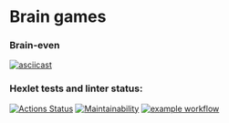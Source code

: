 # Brain games

### Brain-even

[![asciicast](https://asciinema.org/a/vekHvPK7VJYvyQ2e6SR6EVjxN.svg)](https://asciinema.org/a/vekHvPK7VJYvyQ2e6SR6EVjxN)

### Hexlet tests and linter status:

[![Actions Status](https://github.com/ynchak/frontend-project-lvl1/workflows/hexlet-check/badge.svg)](https://github.com/ynchak/frontend-project-lvl1/actions)
[![Maintainability](https://api.codeclimate.com/v1/badges/70cac9f9373ab47f099b/maintainability)](https://codeclimate.com/github/ynchak/frontend-project-lvl1/maintainability)
[![example workflow](https://github.com/ynchak/frontend-project-lvl1/actions/workflows/lint-check.yml/badge.svg)](https://github.com/ynchak/frontend-project-lvl1/actions)
